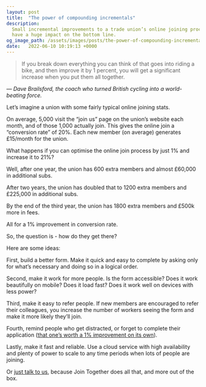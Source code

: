 ```yaml
---
layout: post
title:  "The power of compounding incrementals"
description:
  Small incremental improvements to a trade union’s online joining process can
  have a huge impact on the bottom line.
og_image_path: /assets/images/posts/the-power-of-compounding-incrementals-social.jpg
date:   2022-06-10 10:19:13 +0000
---
```


> If you break down everything you can think of that goes into riding a bike, and then improve it by 1 percent, you will get a significant increase when you put them all together.
  
_&mdash; Dave Brailsford, the coach who turned British cycling into a world-beating force._

Let’s imagine a union with some fairly typical online joining stats.

On average, 5,000 visit the “join us” page on the union’s website each month, and of those 1,000 actually join. This gives the online join a “conversion rate” of 20%. Each new member (on average) generates £15/month for the union.

What happens if you can optimise the online join process by just 1% and increase it to 21%?

Well, after one year, the union has 600 extra members and almost £60,000 in additional subs.

After two years, the union has doubled that to 1200 extra members and £225,000 in additional subs.

By the end of the third year, the union has 1800 extra members and £500k more in fees.

All for a 1% improvement in conversion rate.

So, the question is - how do they get there?

Here are some ideas:

First, build a better form. Make it quick and easy to complete by asking only for what’s necessary and doing so in a logical order.

Second, make it work for more people. Is the form accessible? Does it work beautifully on mobile? Does it load fast? Does it work well on devices with less power?

Third, make it easy to refer people. If new members are encouraged to refer their colleagues, you increase the number of workers seeing the form and make it more likely they’ll join.

Fourth, remind people who get distracted, or forget to complete their application ([that one’s worth a 1% improvement on its own](/post/2022-05-29-do-now-or-do-later)).

Lastly, make it fast and reliable. Use a cloud service with high availability and plenty of power to scale to any time periods when lots of people are joining.

Or [just talk to us](https://calendly.com/join-together/hello), because Join Together does all that, and more out of the box.
